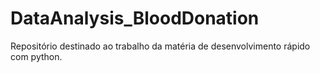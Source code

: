 # DataAnalysis_BloodDonation
Repositório destinado ao trabalho da matéria de desenvolvimento rápido com python. 
